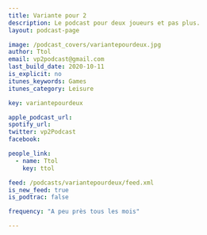```yaml
---
title: Variante pour 2
description: Le podcast pour deux joueurs et pas plus.
layout: podcast-page

image: /podcast_covers/variantepourdeux.jpg
author: Ttol
email: vp2podcast@gmail.com
last_build_date: 2020-10-11
is_explicit: no
itunes_keywords: Games
itunes_category: Leisure

key: variantepourdeux

apple_podcast_url: 
spotify_url: 
twitter: vp2Podcast
facebook:

people_link: 
  - name: Ttol
    key: ttol

feed: /podcasts/variantepourdeux/feed.xml
is_new_feed: true
is_podtrac: false

frequency: "A peu près tous les mois"

---
```


<Podcast/>
